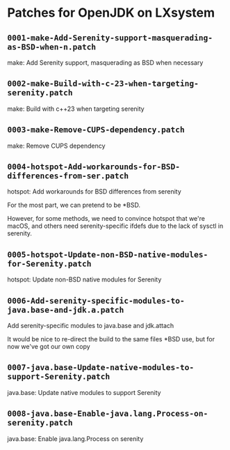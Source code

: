 # Patches for OpenJDK on LXsystem

## `0001-make-Add-Serenity-support-masquerading-as-BSD-when-n.patch`

make: Add Serenity support, masquerading as BSD when necessary


## `0002-make-Build-with-c-23-when-targeting-serenity.patch`

make: Build with c++23 when targeting serenity


## `0003-make-Remove-CUPS-dependency.patch`

make: Remove CUPS dependency


## `0004-hotspot-Add-workarounds-for-BSD-differences-from-ser.patch`

hotspot: Add workarounds for BSD differences from serenity

For the most part, we can pretend to be *BSD.

However, for some methods, we need to convince hotspot that we're macOS,
and others need serenity-specific ifdefs due to the lack of sysctl in
serenity.


## `0005-hotspot-Update-non-BSD-native-modules-for-Serenity.patch`

hotspot: Update non-BSD native modules for Serenity


## `0006-Add-serenity-specific-modules-to-java.base-and-jdk.a.patch`

Add serenity-specific modules to java.base and jdk.attach

It would be nice to re-direct the build to the same files *BSD use, but
for now we've got our own copy


## `0007-java.base-Update-native-modules-to-support-Serenity.patch`

java.base: Update native modules to support Serenity


## `0008-java.base-Enable-java.lang.Process-on-serenity.patch`

java.base: Enable java.lang.Process on serenity


